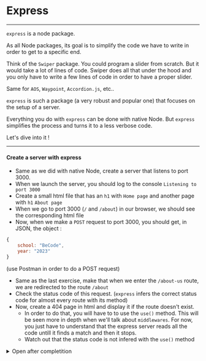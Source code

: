 # Express

---

`express` is a node package.

As all Node packages, its goal is to simplify the code we have to write in order to get to a specific end.

Think of the `Swiper` package. You could program a slider from scratch. But it would take a lot of lines of code. Swiper does all that under the hood and you only have to write a few lines of code in order to have a proper slider.

Same for `AOS`, `Waypoint`, `Accordion.js`, etc..

`express` is such a package (a very robust and popular one) that focuses on the setup of a server.

Everything you do with `express` can be done with native Node. But `express` simplifies the process and turns it to a less verbose code.

Let's dive into it !

---

#### Create a server with express

- Same as we did with native Node, create a server that listens to port 3000.
- When we launch the server, you should log to the console `Listening to port 3000`
- Create a small html file that has an `h1` with `Home page` and another page with `h1` `About page`
- When we go to port 3000 (`/` and `/about`) in our browser, we should see the corresponding html file
- Now, when we make a `POST` request to port 3000, you should get, in JSON, the object :

```js
{
    school: "BeCode",
    year: "2023"
}
```

(use Postman in order to do a POST request)

- Same as the last exercise, make that when we enter the `/about-us` route, we are redirected to the route `/about`
- Check the status code of this request. (`express` infers the correct status code for almost every route with its method)
- Now, create a 404 page in html and display it if the route doesn't exist.
  - In order to do that, you will have to to use the `use()` method. This will be seen more in depth when we'll talk about `middlewares`. For now, you just have to understand that the express server reads all the code untill it finds a match and then it stops.
  - Watch out that the status code is not infered with the `use()` method

<details>
<summary>Open after completition</summary>
<br>

```js
const express = require("express");

// The "express" function returns an object that contains many methods such as 'listen', 'get', 'post', 'use', etc.
const app = express();

// 'listen' establishes a port to be listened and a callback function that fires as soon as the server is launched.
app.listen(3000, () => {
  console.log("Listening to port 3000");
});

// Just so we don't have to write down {root: __dirname} at every request
const root = __dirname;

app.get("/", (req, res) => {
  res.sendFile("./views/index.html", { root });
});

app.get("/about", (req, res) => {
  res.sendFile("./views/about.html", { root });
});

app.get("/about-us", (req, res) => {
  res.redirect("/about");
});

const obj = {
  school: "BeCode",
  year: 2023,
};

app.post("/", (req, res) => {
  // Sends json back
  res.json(obj);
});
// Later, we will eventually be sending data from a database

// Remember that the code will run untill it finds a match. "use" is a match for any request. So in this case, we want to put it at the end as a "catch all"
app.use((req, res) => {
  res.status(404).sendFile("./views/404.html", { root });
});
```

</details>
